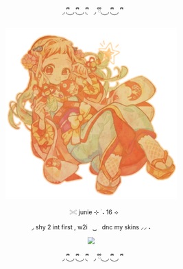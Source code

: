 <p align="center"> ◞  ྀི◟ ͜  ◞ ྀི◟  ͜  ◞ ྀི◟⠀ ◞  ྀི◟ ͜  ◞ ྀི◟  ͜  ◞ ྀི

<p align="center"> <img src="https://github.com/juniebugs/juniebugs/blob/019fbe27bbf157844cd2f553c3801a6d0bd0b8bb/coloredtexture.png" alt="Alt text" width="400"/> 

<p align="center">ㅤ𓏵 junie ⊹ ࣪ ˖  16 ⟢

<p align="center"> ◞ shy 2 int first , w2iㅤ ͜͜      ㅤdnc my skins ⸝⸝ ˖
  

<p align="center">
  <a href="https://github.com/kittinan/spotify-github-profile">
    <img src="https://spotify-github-profile.kittinanx.com/api/view?uid=zlpjjlk9fesgofb70wjqfnywj&cover_image=true&theme=novatorem&show_offline=true&background_color=121212&interchange=false&profanity=false&bar_color=a76f49&bar_color_cover=true">
  </a>
</p>

<p align="center"> ◞  ྀི◟ ͜  ◞ ྀི◟  ͜  ◞ ྀི◟⠀ ◞  ྀི◟ ͜  ◞ ྀི◟  ͜  ◞ ྀི

